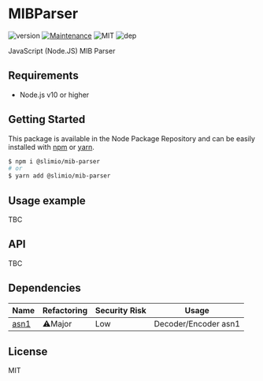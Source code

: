 # MIBParser
![version](https://img.shields.io/badge/dynamic/json.svg?url=https://raw.githubusercontent.com/SlimIO/MIBParser/master/package.json&query=$.version&label=Version)
[![Maintenance](https://img.shields.io/badge/Maintained%3F-yes-green.svg)](https://github.com/SlimIO/MIBParser/commit-activity)
![MIT](https://img.shields.io/github/license/mashape/apistatus.svg)
![dep](https://img.shields.io/david/slimio/timemap.svg)

JavaScript (Node.JS) MIB Parser

## Requirements
- Node.js v10 or higher

## Getting Started

This package is available in the Node Package Repository and can be easily installed with [npm](https://docs.npmjs.com/getting-started/what-is-npm) or [yarn](https://yarnpkg.com).

```bash
$ npm i @slimio/mib-parser
# or
$ yarn add @slimio/mib-parser
```

## Usage example
TBC

## API
TBC

## Dependencies

|Name|Refactoring|Security Risk|Usage|
|---|---|---|---|
|[asn1](https://github.com/joyent/node-asn1#readme)|⚠️Major|Low|Decoder/Encoder asn1|


## License
MIT
